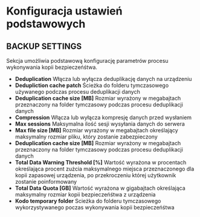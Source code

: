 # Konfiguracja ustawień podstawowych

## **BACKUP SETTINGS**

Sekcja umożliwia podstawową konfigurację parametrów procesu wykonywania kopii bezpieczeńśtwa.

* **Deduplication** Włącza lub wyłącza deduplikację danych na urządzeniu
* **Dedupliction cache patch** Ścieżka do folderu tymczasowego używanego podczas procesu deduplikacji danych
* **Deduplication cache size \[MB\]** Rozmiar wyrażony w megabajtach przeznaczony na folder tymczasowy podczas procesu deduplikacji danych
* **Compression** Włącza lub wyłącza kompresję danych przed wysłaniem
* **Max sessions** Maksymalna ilość sesji wysyłania danych do serwera
* **Max file size \[MB\]** Rozmiar wyrażony w megabajtach określający maksymalny rozmiar pliku, który zostanie zabezpieczony
* **Deduplication cache size \[MB\]** Rozmiar wyrażony w megabajtach przeznaczony na folder tymczasowy podczas procesu deduplikacji danych
* **Total Data Warning Threshold \[%\]** Wartość wyrażona w procentach określająca procent zużcia maksymalnego miejsca przeznaczonego dla kopii zapasowej urządzenia, po przekroczeniu której użytkownik zostanie poinformowany
* **Total Data Quota \[GB\]** Wartość wyrażona w gigabajtach określająca maksymalny rozmiar kopii bezpieczeńśtwa z urządzenia
* **Kodo temporary folder** Scieżka do folderu tymczasowego wykorzystywanego poczas wykonywania kopii bezpieczeńśtwa

